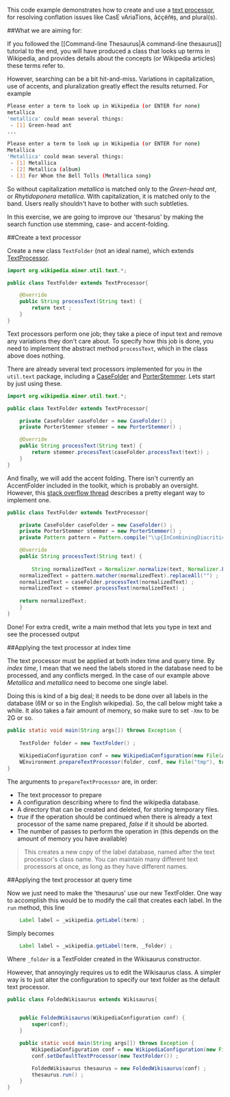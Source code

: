 This code example demonstrates how to create and use a [text processor](../../doc/org/wikipedia/miner/util/text/TextProcessor.html), for resolving conflation issues like CasE vAriaTions, âćçëňŧș, and plural(s). 

##What we are aiming for: 

If you followed the [[Command-line Thesaurus|A command-line thesaurus]] tutorial to the end, you will have produced a class that looks up terms in Wikipedia, and provides details about the concepts (or Wikipedia articles) these terms refer to. 

However, searching can be a bit hit-and-miss. Variations in capitalization, use of accents, and pluralization greatly effect the results returned. For example

```bash
Please enter a term to look up in Wikipedia (or ENTER for none)
metallica
'metallica' could mean several things:
 - [1] Green-head ant
...

Please enter a term to look up in Wikipedia (or ENTER for none)
Metallica
'Metallica' could mean several things:
 - [1] Metallica
 - [2] Metallica (album)
 - [3] For Whom the Bell Tolls (Metallica song)
```

So without capitalization *metallica* is matched only to the *Green-head ant*, or *Rhytidoponera metallica*. With capitalization, it is matched only to the band. Users really shouldn't have to bother with such subtleties. 

In this exercise, we are going to improve our 'thesarus' by making the search function use stemming, case- and accent-folding.

##Create a text processor

Create a new class `TextFolder` (not an ideal name), which extends [TextProcessor](../../doc/org/wikipedia/miner/util/text/TextProcessor.html). 

```java
import org.wikipedia.miner.util.text.*;

public class TextFolder extends TextProcessor{

    @Override
    public String processText(String text) {
        return text ;
    }
}
```

Text processors perform one job; they take a piece of input text and remove any variations they don't care about. To specify how this job is done, you need to implement the abstract method `processText`, which in the class above does nothing. 

There are already several text processors implemented for you in the `util.text` package, including a [CaseFolder](../../doc/org/wikipedia/miner/util/text/CaseFolder.html) and [PorterStemmer](../../doc/org/wikipedia/miner/util/text/PorterStemmer.html). Lets start by just using these. 

```java
import org.wikipedia.miner.util.text.*;

public class TextFolder extends TextProcessor{

    private CaseFolder caseFolder = new CaseFolder() ;
    private PorterStemmer stemmer = new PorterStemmer() ;

    @Override
    public String processText(String text) {
        return stemmer.processText(caseFolder.processText(text)) ;
    }
}
```

And finally, we will add the accent folding. There isn't currently an AccentFolder included in the toolkit, which is probably an oversight. However, this [stack overflow thread](http://stackoverflow.com/questions/1008802/converting-symbols-accent-letters-to-english-alphabet) describes a pretty elegant way to implement one. 

```java
public class TextFolder extends TextProcessor{

    private CaseFolder caseFolder = new CaseFolder() ;
    private PorterStemmer stemmer = new PorterStemmer() ;
    private Pattern pattern = Pattern.compile("\\p{InCombiningDiacriticalMarks}+");

    @Override
    public String processText(String text) {
		
        String normalizedText = Normalizer.normalize(text, Normalizer.Form.NFD); 
	normalizedText = pattern.matcher(normalizedText).replaceAll("") ;
	normalizedText = caseFolder.processText(normalizedText) ;
	normalizedText = stemmer.processText(normalizedText) ;
		
	return normalizedText;
    }
}
```

Done! For extra credit, write a main method that lets you type in text and see the processed output

##Applying the text processor at index time

The text processor must be applied at both index time and query time. By *index time*, I mean that we need the labels stored in the database need to be processed, and any conflicts merged. In the case of our example above *Metallica* and *metallica* need to become one single label. 

Doing this is kind of a big deal; it needs to be done over all labels in the database (6M or so in the English wikipedia). So, the call below might take a while. It also takes a fair amount of memory, so make sure to set ``-Xmx`` to be 2G or so.

```java
public static void main(String args[]) throws Exception {
		
    TextFolder folder = new TextFolder() ;
		
    WikipediaConfiguration conf = new WikipediaConfiguration(new File(args[0])) ;
    WEnvironment.prepareTextProcessor(folder, conf, new File("tmp"), true, 3) ;
}
```

The arguments to `prepareTextProcessor` are, in order:
* The text processor to prepare
* A configuration describing where to find the wikipedia database.
* A directory that can be created and deleted, for storing temporary files.
* *true* if the operation should be continued when there is already a text processor of the same name prepared, *false* if it should be aborted.
* The number of passes to perform the operation in (this depends on the amount of memory you have available) 

> This creates a new copy of the label database, named after the text processor's class name. You can maintain many different text processors at once, as long as they have different names. 


##Applying the text processor at query time

Now we just need to make the 'thesaurus' use our new TextFolder. One way to accomplish this would be to modify the call that creates each label. In the `run` method, this line

```java
    Label label = _wikipedia.getLabel(term) ;
```

Simply becomes

```java
    Label label = _wikipedia.getLabel(term, _folder) ;
```

Where `_folder` is a TextFolder created in the Wikisaurus constructor.

However, that annoyingly requires us to edit the Wikisaurus class. A simpler way is to just alter the configuration to specify our text folder as the default text processor. 

```java
public class FoldedWikisaurus extends Wikisaurus{

	
    public FoldedWikisaurus(WikipediaConfiguration conf) {
        super(conf);
    }

    public static void main(String args[]) throws Exception {
        WikipediaConfiguration conf = new WikipediaConfiguration(new File(args[0])) ;
        conf.setDefaultTextProcessor(new TextFolder()) ;

        FoldedWikisaurus thesaurus = new FoldedWikisaurus(conf) ;
        thesaurus.run() ;
    }
}
```
